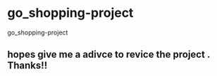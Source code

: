 # go_shopping-project
go_shopping-project

## hopes give me a adivce to revice the project . Thanks!!